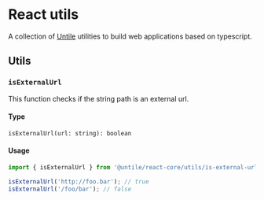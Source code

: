 # React utils

A collection of [Untile](https://github.com/untile) utilities to build web 
applications based on typescript.

## Utils

### `isExternalUrl`

This function checks if the string path is an external url.

#### Type

```tsx
isExternalUrl(url: string): boolean
```

#### Usage

```jsx
import { isExternalUrl } from '@untile/react-core/utils/is-external-url';

isExternalUrl('http://foo.bar'); // true
isExternalUrl('/foo/bar'); // false
```

